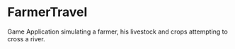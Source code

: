 # FarmerTravel
Game Application simulating a farmer, his livestock and crops attempting to cross a river.
